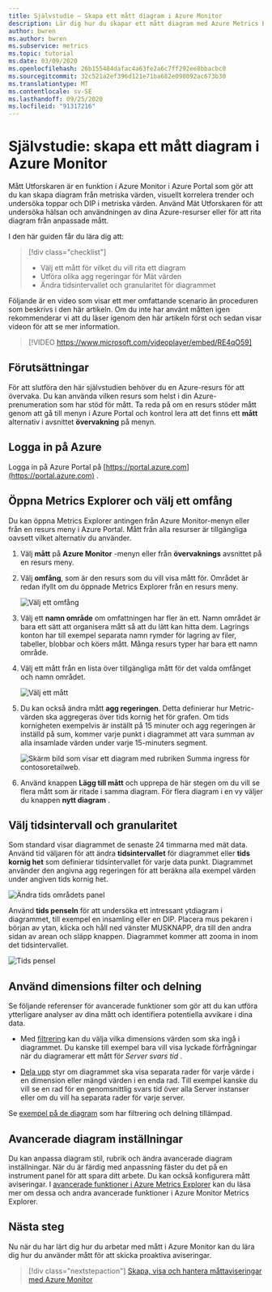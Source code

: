 ```yaml
---
title: Självstudie – Skapa ett mått diagram i Azure Monitor
description: Lär dig hur du skapar ett mått diagram med Azure Metrics Explorer.
author: bwren
ms.author: bwren
ms.subservice: metrics
ms.topic: tutorial
ms.date: 03/09/2020
ms.openlocfilehash: 26b155484dafac4a63fe2a6c7ff292ee8bbacbc0
ms.sourcegitcommit: 32c521a2ef396d121e71ba682e098092ac673b30
ms.translationtype: MT
ms.contentlocale: sv-SE
ms.lasthandoff: 09/25/2020
ms.locfileid: "91317216"
---
```

# <a name="tutorial-create-a-metrics-chart-in-azure-monitor"></a>Självstudie: skapa ett mått diagram i Azure Monitor
Mått Utforskaren är en funktion i Azure Monitor i Azure Portal som gör att du kan skapa diagram från metriska värden, visuellt korrelera trender och undersöka toppar och DIP i metriska värden. Använd Mät Utforskaren för att undersöka hälsan och användningen av dina Azure-resurser eller för att rita diagram från anpassade mått. 

I den här guiden får du lära dig att:

> [!div class="checklist"]
> * Välj ett mått för vilket du vill rita ett diagram
> * Utföra olika agg regeringar för Mät värden
> * Ändra tidsintervallet och granularitet för diagrammet

Följande är en video som visar ett mer omfattande scenario än proceduren som beskrivs i den här artikeln. Om du inte har använt måtten igen rekommenderar vi att du läser igenom den här artikeln först och sedan visar videon för att se mer information. 

> [!VIDEO https://www.microsoft.com/videoplayer/embed/RE4qO59]

## <a name="prerequisites"></a>Förutsättningar

För att slutföra den här självstudien behöver du en Azure-resurs för att övervaka. Du kan använda vilken resurs som helst i din Azure-prenumeration som har stöd för mått. Ta reda på om en resurs stöder mått genom att gå till menyn i Azure Portal och kontrol lera att det finns ett **mått** alternativ i avsnittet **övervakning** på menyn.


## <a name="log-in-to-azure"></a>Logga in på Azure
Logga in på Azure Portal på [https://portal.azure.com](https://portal.azure.com) .

## <a name="open-metrics-explorer-and-select-a-scope"></a>Öppna Metrics Explorer och välj ett omfång
Du kan öppna Metrics Explorer antingen från Azure Monitor-menyn eller från en resurs meny i Azure Portal. Mått från alla resurser är tillgängliga oavsett vilket alternativ du använder. 

1. Välj **mått** på **Azure Monitor** -menyn eller från **övervaknings** avsnittet på en resurs meny.

1. Välj **omfång**, som är den resurs som du vill visa mått för. Området är redan ifyllt om du öppnade Metrics Explorer från en resurs meny.

    ![Välj ett omfång](media/tutorial-metrics-explorer/scope-picker.png)

2. Välj ett **namn område** om omfattningen har fler än ett. Namn området är bara ett sätt att organisera mått så att du lätt kan hitta dem. Lagrings konton har till exempel separata namn rymder för lagring av filer, tabeller, blobbar och köers mått. Många resurs typer har bara ett namn område.

3. Välj ett mått från en lista över tillgängliga mått för det valda omfånget och namn området.

    ![Välj ett mått](media/tutorial-metrics-explorer/metric-picker.png)

4. Du kan också ändra mått **agg regeringen**. Detta definierar hur Metric-värden ska aggregeras över tids kornig het för grafen. Om tids kornigheten exempelvis är inställt på 15 minuter och agg regeringen är inställd på sum, kommer varje punkt i diagrammet att vara summan av alla insamlade värden under varje 15-minuters segment.

    ![Skärm bild som visar ett diagram med rubriken Summa ingress för contosoretailweb.](media/tutorial-metrics-explorer/chart.png)

5. Använd knappen **Lägg till mått** och upprepa de här stegen om du vill se flera mått som är ritade i samma diagram. För flera diagram i en vy väljer du knappen **nytt diagram** .

## <a name="select-a-time-range-and-granularity"></a>Välj tidsintervall och granularitet

Som standard visar diagrammet de senaste 24 timmarna med mät data. Använd tid väljaren för att ändra **tidsintervallet** för diagrammet eller **tids kornig het** som definierar tidsintervallet för varje data punkt. Diagrammet använder den angivna agg regeringen för att beräkna alla exempel värden under angiven tids kornig het.

![Ändra tids områdets panel](media/tutorial-metrics-explorer/time-picker.png)


Använd **tids penseln** för att undersöka ett intressant ytdiagram i diagrammet, till exempel en insamling eller en DIP. Placera mus pekaren i början av ytan, klicka och håll ned vänster MUSKNAPP, dra till den andra sidan av arean och släpp knappen. Diagrammet kommer att zooma in inom det tidsintervallet. 

![Tids pensel](media/tutorial-metrics-explorer/time-brush.png)

## <a name="apply-dimension-filters-and-splitting"></a>Använd dimensions filter och delning
Se följande referenser för avancerade funktioner som gör att du kan utföra ytterligare analyser av dina mått och identifiera potentiella avvikare i dina data.

- Med [filtrering](../platform/metrics-charts.md#apply-filters-to-charts) kan du välja vilka dimensions värden som ska ingå i diagrammet. Du kanske till exempel bara vill visa lyckade förfrågningar när du diagramerar ett mått för *Server svars tid* . 

- [Dela upp](../platform/metrics-charts.md#apply-splitting-to-a-chart) styr om diagrammet ska visa separata rader för varje värde i en dimension eller mängd värden i en enda rad. Till exempel kanske du vill se en rad för en genomsnittlig svars tid över alla Server instanser eller om du vill ha separata rader för varje server. 

Se [exempel på de diagram](../platform/metric-chart-samples.md) som har filtrering och delning tillämpad.

## <a name="advanced-chart-settings"></a>Avancerade diagram inställningar

Du kan anpassa diagram stil, rubrik och ändra avancerade diagram inställningar. När du är färdig med anpassning fäster du det på en instrument panel för att spara ditt arbete. Du kan också konfigurera mått aviseringar. I [avancerade funktioner i Azure Metrics Explorer](../platform/metrics-charts.md#lock-boundaries-of-chart-y-axis) kan du läsa mer om dessa och andra avancerade funktioner i Azure Monitor Metrics Explorer.


## <a name="next-steps"></a>Nästa steg
Nu när du har lärt dig hur du arbetar med mått i Azure Monitor kan du lära dig hur du använder mått för att skicka proaktiva aviseringar.

> [!div class="nextstepaction"]
> [Skapa, visa och hantera måttaviseringar med Azure Monitor](../platform/alerts-metric.md)

